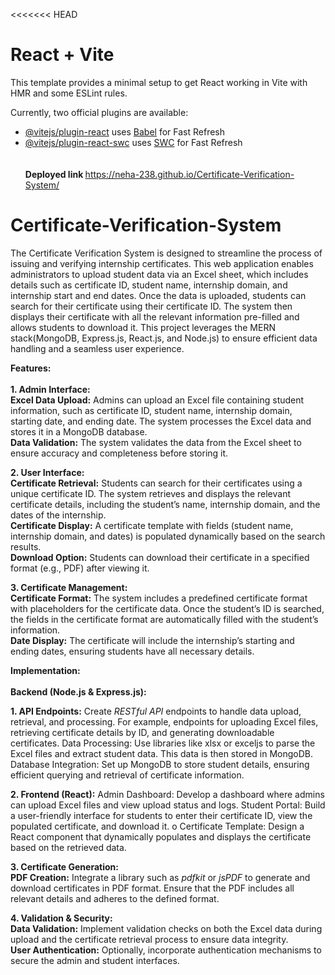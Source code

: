 <<<<<<< HEAD

# React + Vite

This template provides a minimal setup to get React working in Vite with HMR and some ESLint rules.

Currently, two official plugins are available:

- [@vitejs/plugin-react](https://github.com/vitejs/vite-plugin-react/blob/main/packages/plugin-react/README.md) uses [Babel](https://babeljs.io/) for Fast Refresh
- [@vitejs/plugin-react-swc](https://github.com/vitejs/vite-plugin-react-swc) uses [SWC](https://swc.rs/) for Fast Refresh
  <br> <br> <br>
  <b> Deployed link </b>
  https://neha-238.github.io/Certificate-Verification-System/
  <br>

# Certificate-Verification-System

The Certificate Verification System is designed to streamline the process of issuing and verifying internship certificates. This web application enables administrators to upload student data via an Excel sheet, which includes details such as certificate ID, student name, internship domain, and internship start and end dates. Once the data is uploaded, students can search for their certificate using their certificate ID. The system then displays their certificate with all the relevant information pre-filled and allows students to download it. This project leverages the MERN stack(MongoDB, Express.js, React.js, and
Node.js) to ensure efficient data handling and a seamless user experience.

<b>Features:</b> <br> <br>
<b>1. Admin Interface:</b> <br>
<b>Excel Data Upload:</b> Admins can upload an Excel file containing student
information, such as certificate ID, student name, internship domain, starting date,
and ending date. The system processes the Excel data and stores it in a MongoDB
database. <br>
<b>Data Validation:</b> The system validates the data from the Excel sheet to ensure
accuracy and completeness before storing it.

<b>2. User Interface:</b> <br>
<b>Certificate Retrieval:</b> Students can search for their certificates using a unique
certificate ID. The system retrieves and displays the relevant certificate details,
including the student’s name, internship domain, and the dates of the internship. <br>
<b>Certificate Display:</b> A certificate template with fields (student name, internship
domain, and dates) is populated dynamically based on the search results. <br>
<b> Download Option:</b> Students can download their certificate in a specified format
(e.g., PDF) after viewing it.<br>

<b>3. Certificate Management:</b> <br>
<b>Certificate Format:</b> The system includes a predefined certificate format with
placeholders for the certificate data. Once the student’s ID is searched, the fields
in the certificate format are automatically filled with the student’s information. <br>
<b>Date Display:</b> The certificate will include the internship’s starting and ending
dates, ensuring students have all necessary details.

<b>Implementation:</b> <br> <br>
<b>Backend (Node.js & Express.js):</b>

<b>1. API Endpoints:</b> Create <i>RESTful API</i> endpoints to handle data upload, retrieval,
and processing. For example, endpoints for uploading Excel files, retrieving
certificate details by ID, and generating downloadable certificates.
Data Processing: Use libraries like xlsx or exceljs to parse the Excel files and
extract student data. This data is then stored in MongoDB.
Database Integration: Set up MongoDB to store student details, ensuring
efficient querying and retrieval of certificate information.

<b>2. Frontend (React):</b>
Admin Dashboard: Develop a dashboard where admins can upload Excel files
and view upload status and logs.
Student Portal: Build a user-friendly interface for students to enter their
certificate ID, view the populated certificate, and download it.
o Certificate Template: Design a React component that dynamically populates and
displays the certificate based on the retrieved data.

<b>3. Certificate Generation:</b> <br>
<b>PDF Creation:</b> Integrate a library such as <i>pdfkit</i> or <i>jsPDF</i> to generate and
download certificates in PDF format. Ensure that the PDF includes all relevant
details and adheres to the defined format.

<b>4. Validation & Security:</b> <br>
<b>Data Validation:</b> Implement validation checks on both the Excel data during
upload and the certificate retrieval process to ensure data integrity. <br>
<b> User Authentication:</b> Optionally, incorporate authentication mechanisms to
secure the admin and student interfaces.
